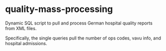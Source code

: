 # quality-mass-processing
Dynamic SQL script to pull and process German hospital quality reports from XML files. 

Specifically, the single queries pull the number of ops codes, vavu info, and hospital admissions. 
